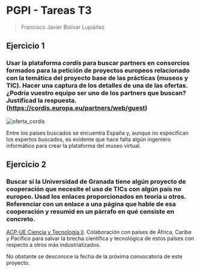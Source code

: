 # PGPI - Tareas T3

> Francisco Javier Bolívar Lupiáñez

## Ejercicio 1

### Usar la plataforma *cordis* para buscar partners en consorcios formados para la petición de proyectos europeos relacionado con la temática del proyecto base de las prácticas (museos y TIC). Hacer una captura de los detalles de una de las ofertas. ¿Podría vuestro equipo ser uno de los partners que buscan? Justificad la respuesta. (https://cordis.europa.eu/partners/web/guest)

![oferta_cordis](img/oferta_cordis.png)

Entre los países buscados se encuentra España y, aunque no especifican los expertos buscados, es evidente que hace falta algún ingeniero informático para crear la plataforma del museo virtual.

## Ejercicio 2

### Buscar si la Universidad de Granada tiene algún proyecto de cooperación que necesite el uso de TICs con algún país no europeo. Usad los enlaces proporcionados en teoría u otros. Referenciar con un enlace a una página que hable de esa cooperación y resumid en un párrafo en qué consiste en concreto.

[ACP-UE Ciencia y Tecnología II](http://internacional.ugr.es/pages/proyectos/acpue-ciencia-y-tecnologia-ii). Colaboración con países de África, Caribe y Pacífico para salvar la brecha científica y tecnológica de estos países con respecto a otros más industrializados.

No obstante se desconoce la fecha de la próxima convocatoria de este proyecto.
